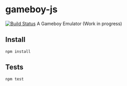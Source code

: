 # gameboy-js
[![Build Status](https://travis-ci.org/jffjs/gameboy-js.svg?branch=master)](https://travis-ci.org/jffjs/gameboy-js)
A Gameboy Emulator (Work in progress)

## Install

    npm install

## Tests

    npm test
